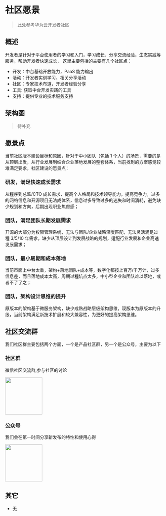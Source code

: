 # 社区愿景

> 此处参考华为云开发者社区

## 概述

开发者是针对于平台使用者的学习和入门，学习成长、分享交流经验，生态实践等服务，帮助开发者快速成长，
这里主要包括的主要有几个社区点：

- 开发：中台基础开放能力，PaaS 能力输出
- 活动：开发者实训学习、相关分享活动
- 社区：专家技术布道，开发者经验分享
- 工具: 获取中台开发实践的工具
- 支持：提供专业的技术服务支持

## 架构图

> 待补充

## 愿景点

当前社区版本建设目标和原因，针对于中小团队（包括 1 个人）的场景，需要的是从顶层出发，从行业发展到结合企业落地发展的整套体系，当前找到的方案感觉较难满足要求，社区建设的愿景点：

### 研发，满足快速成长需求

从程序到总监/CTO 成长需求，提高个人格局和技术领导能力，提高竞争力，过多的网络信息和开源项目无法成体系，信息过多导致过多的迷失和时间消耗，避免缺少规划和方向，后期出现职业焦虑感；

### 团队，满足团队长期发展需求

开源的大部分为权限管理系统，无法与团队/企业战略深度匹配，无法灵活满足过程 3/5/10 年需求，缺少从顶层设计到发展战略的规划，适配行业发展和企业高速发展需求；

### 团队，最小周期和成本落地

当前市面上中台太重，架构+落地团队+成本等，数字化都按上百万/千万计，过多信息差，而且落地成本太高，周期过程坑点太多，中小型企业和团队难以落地，或者不了了之；

### 团队，架构设计思维的提升

原版本的架构基于微服务架构，缺少成熟战略层级架构思维，现版本为原版本的升级，当前架构满足新技术扩展和较大兼容性，为更好的提高架构思维。

## 社区交流群

我们社区群主要包括两个方面，一个是产品社区群，另一个是公众号，主要为以下

### 社区群

微信社区交流群,参与社区的讨论

<img src="/weixin.jpg" style="width:120px">

### 公众号

我们会在第一时间分享新发布的特性和使用心得

<img src="/luoxiaodong.jpg" style="width:120px">

## 其它

- 无
